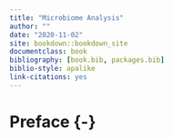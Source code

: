 ```yaml
--- 
title: "Microbiome Analysis"
author: ""
date: "2020-11-02"
site: bookdown::bookdown_site
documentclass: book
bibliography: [book.bib, packages.bib]
biblio-style: apalike
link-citations: yes
---
```


# Preface {-}



